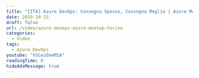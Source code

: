 ```yaml
---
title: "[ITA] Azure DevOps: Consegna Spesso, Consegna Meglio | Azure Meetup Torino"
date: 2019-10-15
draft: false
url: /video/azure-devops-azure-meetup-torino
categories:
  - Video
tags:
  - Azure DevOps
youtube: "hSCwzEm4M1A"
readingTime: 0
hideAdsMessage: true
---
```

